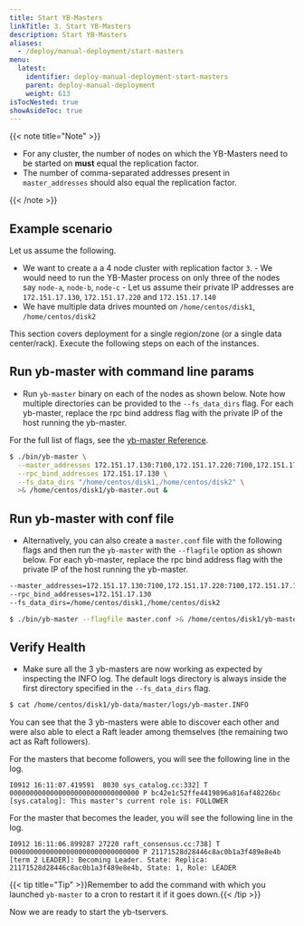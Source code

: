 ```yaml
---
title: Start YB-Masters
linkTitle: 3. Start YB-Masters
description: Start YB-Masters
aliases:
  - /deploy/manual-deployment/start-masters
menu:
  latest:
    identifier: deploy-manual-deployment-start-masters
    parent: deploy-manual-deployment
    weight: 613
isTocNested: true
showAsideToc: true
---
```


{{< note title="Note" >}}

- For any cluster, the number of nodes on which the YB-Masters need to be started on **must** equal the replication factor.
- The number of comma-separated addresses present in `master_addresses` should also equal the replication factor.

{{< /note >}}

## Example scenario

Let us assume the following.

- We want to create a a 4 node cluster with replication factor `3`.
      - We would need to run the YB-Master process on only three of the nodes say `node-a`, `node-b`, `node-c`
      - Let us assume their private IP addresses are `172.151.17.130`, `172.151.17.220` and `172.151.17.140`
- We have multiple data drives mounted on `/home/centos/disk1`, `/home/centos/disk2`

This section covers deployment for a single region/zone (or a single data center/rack). Execute the following steps on each of the instances.

## Run yb-master with command line params

- Run `yb-master` binary on each of the nodes as shown below. Note how multiple directories can be provided to the `--fs_data_dirs` flag. For each yb-master, replace the rpc bind address flag with the private IP of the host running the yb-master.

For the full list of flags, see the [yb-master Reference](../../../admin/yb-master/).

```sh
$ ./bin/yb-master \
  --master_addresses 172.151.17.130:7100,172.151.17.220:7100,172.151.17.140:7100 \
  --rpc_bind_addresses 172.151.17.130 \
  --fs_data_dirs "/home/centos/disk1,/home/centos/disk2" \
  >& /home/centos/disk1/yb-master.out &
```

## Run yb-master with conf file

- Alternatively, you can also create a `master.conf` file with the following flags and then run the `yb-master` with the `--flagfile` option as shown below. For each yb-master, replace the rpc bind address flag with the private IP of the host running the yb-master.

```sh
--master_addresses=172.151.17.130:7100,172.151.17.220:7100,172.151.17.140:7100
--rpc_bind_addresses=172.151.17.130
--fs_data_dirs=/home/centos/disk1,/home/centos/disk2
```

```sh
$ ./bin/yb-master --flagfile master.conf >& /home/centos/disk1/yb-master.out &
```

## Verify Health

- Make sure all the 3 yb-masters are now working as expected by inspecting the INFO log. The default logs directory is always inside the first directory specified in the `--fs_data_dirs` flag.

```sh
$ cat /home/centos/disk1/yb-data/master/logs/yb-master.INFO
```

You can see that the 3 yb-masters were able to discover each other and were also able to elect a Raft leader among themselves (the remaining two act as Raft followers).

For the masters that become followers, you will see the following line in the log.

```
I0912 16:11:07.419591  8030 sys_catalog.cc:332] T 00000000000000000000000000000000 P bc42e1c52ffe4419896a816af48226bc [sys.catalog]: This master's current role is: FOLLOWER
```

For the master that becomes the leader, you will see the following line in the log.

```
I0912 16:11:06.899287 27220 raft_consensus.cc:738] T 00000000000000000000000000000000 P 21171528d28446c8ac0b1a3f489e8e4b [term 2 LEADER]: Becoming Leader. State: Replica: 21171528d28446c8ac0b1a3f489e8e4b, State: 1, Role: LEADER
```

{{< tip title="Tip" >}}Remember to add the command with which you launched `yb-master` to a cron to restart it if it goes down.{{< /tip >}}<br>

Now we are ready to start the yb-tservers.
